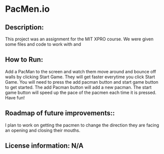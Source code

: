 # PacMen.io
## Description:
This project was an assignment for the MIT XPRO course. We were given some files and code to work with and
## How to Run:  
Add a PacMan to the screen and watch them move around and bounce off walls by clicking Start Game. They will get faster everytime you click Start Game.
You will need to press the add pacman button and start game button to get started. The add Pacman button will add a new pacman. The start game button will speed up the pace of the pacmen each time it is pressed. Have fun!
## Roadmap of future improvements:: 
I plan to work on getting the pacmen to change the direction they are facing an opening and closing their mouths.
## License information: N/A 
